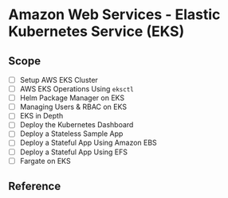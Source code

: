 # Amazon Web Services - Elastic Kubernetes Service (EKS)

## Scope 
- [ ] Setup AWS EKS Cluster
- [ ] AWS EKS Operations Using `eksctl`
- [ ] Helm Package Manager on EKS
- [ ] Managing Users & RBAC on EKS
- [ ] EKS in Depth
- [ ] Deploy the Kubernetes Dashboard
- [ ] Deploy a Stateless Sample App
- [ ] Deploy a Stateful App Using Amazon EBS
- [ ] Deploy a Stateful App Using EFS
- [ ] Fargate on EKS

## Reference
